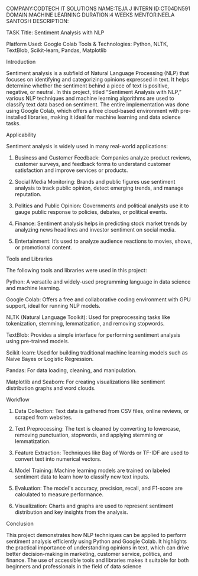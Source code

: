 COMPANY:CODTECH IT SOLUTIONS
NAME:TEJA J
INTERN ID:CT04DN591
DOMAIN:MACHINE LEARNING
DURATION:4 WEEKS
MENTOR:NEELA SANTOSH
DESCRIPTION:

TASK Title: Sentiment Analysis with NLP

Platform Used: Google Colab
Tools & Technologies: Python, NLTK, TextBlob, Scikit-learn, Pandas, Matplotlib

Introduction

Sentiment analysis is a subfield of Natural Language Processing (NLP) that focuses on identifying and categorizing opinions expressed in text. It helps determine whether the sentiment behind a piece of text is positive, negative, or neutral. In this project, titled “Sentiment Analysis with NLP,” various NLP techniques and machine learning algorithms are used to classify text data based on sentiment. The entire implementation was done using Google Colab, which offers a free cloud-based environment with pre-installed libraries, making it ideal for machine learning and data science tasks.

Applicability

Sentiment analysis is widely used in many real-world applications:

1. Business and Customer Feedback: Companies analyze product reviews, customer surveys, and feedback forms to understand customer satisfaction and improve services or products.


2. Social Media Monitoring: Brands and public figures use sentiment analysis to track public opinion, detect emerging trends, and manage reputation.


3. Politics and Public Opinion: Governments and political analysts use it to gauge public response to policies, debates, or political events.


4. Finance: Sentiment analysis helps in predicting stock market trends by analyzing news headlines and investor sentiment on social media.


5. Entertainment: It’s used to analyze audience reactions to movies, shows, or promotional content.



Tools and Libraries

The following tools and libraries were used in this project:

Python: A versatile and widely-used programming language in data science and machine learning.

Google Colab: Offers a free and collaborative coding environment with GPU support, ideal for running NLP models.

NLTK (Natural Language Toolkit): Used for preprocessing tasks like tokenization, stemming, lemmatization, and removing stopwords.

TextBlob: Provides a simple interface for performing sentiment analysis using pre-trained models.

Scikit-learn: Used for building traditional machine learning models such as Naive Bayes or Logistic Regression.

Pandas: For data loading, cleaning, and manipulation.

Matplotlib and Seaborn: For creating visualizations like sentiment distribution graphs and word clouds.


Workflow

1. Data Collection: Text data is gathered from CSV files, online reviews, or scraped from websites.


2. Text Preprocessing: The text is cleaned by converting to lowercase, removing punctuation, stopwords, and applying stemming or lemmatization.


3. Feature Extraction: Techniques like Bag of Words or TF-IDF are used to convert text into numerical vectors.


4. Model Training: Machine learning models are trained on labeled sentiment data to learn how to classify new text inputs.


5. Evaluation: The model's accuracy, precision, recall, and F1-score are calculated to measure performance.


6. Visualization: Charts and graphs are used to represent sentiment distribution and key insights from the analysis.



Conclusion

This project demonstrates how NLP techniques can be applied to perform sentiment analysis efficiently using Python and Google Colab. It highlights the practical importance of understanding opinions in text, which can drive better decision-making in marketing, customer service, politics, and finance. The use of accessible tools and libraries makes it suitable for both beginners and professionals in the field of data science
